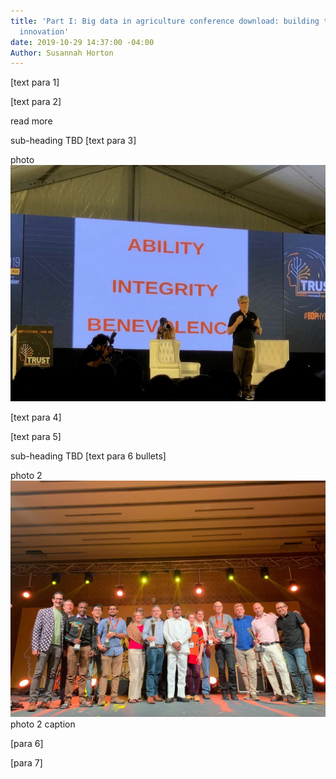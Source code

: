 ```yaml
---
title: 'Part I: Big data in agriculture conference download: building trust and fueling
  innovation'
date: 2019-10-29 14:37:00 -04:00
Author: Susannah Horton
---
```


\[text para 1\]

\[text para 2\]

read more

sub-heading TBD
\[text para 3\]

photo
![susannah blog photo 1.jpg](/uploads/susannah%20blog%20photo%201.jpg)

\[text para 4\]

\[text para 5\]

sub-heading TBD
\[text para 6 bullets\]

photo 2
![susannah blog photo 2.jpg](/uploads/susannah%20blog%20photo%202.jpg)
photo 2 caption

\[para 6\]

\[para 7\]